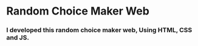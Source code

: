 <h1>Random Choice Maker Web</h1>
<h3>I developed this random choice maker web, Using HTML, CSS and JS.</h3>
